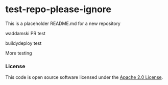 
# test-repo-please-ignore

This is a placeholder README.md for a new repository

waddamski PR test

buildydeploy test

More testing

### License

This code is open source software licensed under the [Apache 2.0 License]("http://www.apache.org/licenses/LICENSE-2.0.html").
